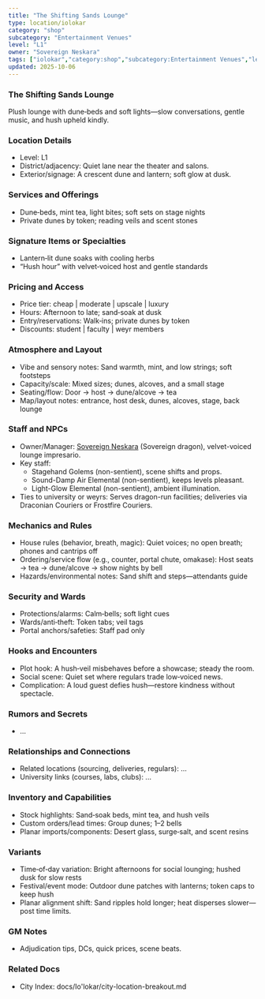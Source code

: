 ```yaml
---
title: "The Shifting Sands Lounge"
type: location/iolokar
category: "shop"
subcategory: "Entertainment Venues"
level: "L1"
owner: "Sovereign Neskara"
tags: ["iolokar","category:shop","subcategory:Entertainment Venues","level:L1"]
updated: 2025-10-06
---
```

### The Shifting Sands Lounge

Plush lounge with dune‑beds and soft lights—slow conversations, gentle music, and hush upheld kindly.

### Location Details

- Level: L1
- District/adjacency: Quiet lane near the theater and salons.
- Exterior/signage: A crescent dune and lantern; soft glow at dusk.

### Services and Offerings

- Dune‑beds, mint tea, light bites; soft sets on stage nights
- Private dunes by token; reading veils and scent stones

### Signature Items or Specialties

- Lantern‑lit dune soaks with cooling herbs
- “Hush hour” with velvet‑voiced host and gentle standards

### Pricing and Access

- Price tier: cheap | moderate | upscale | luxury
- Hours: Afternoon to late; sand‑soak at dusk
- Entry/reservations: Walk‑ins; private dunes by token
- Discounts: student | faculty | weyr members

### Atmosphere and Layout

- Vibe and sensory notes: Sand warmth, mint, and low strings; soft footsteps
- Capacity/scale: Mixed sizes; dunes, alcoves, and a small stage
- Seating/flow: Door → host → dune/alcove → tea
- Map/layout notes: entrance, host desk, dunes, alcoves, stage, back lounge

### Staff and NPCs

- Owner/Manager: [Sovereign Neskara](../People/sovereign-neskara.md) (Sovereign dragon), velvet-voiced lounge impresario.
- Key staff:
  - Stagehand Golems (non-sentient), scene shifts and props.
  - Sound-Damp Air Elemental (non-sentient), keeps levels pleasant.
  - Light-Glow Elemental (non-sentient), ambient illumination.
- Ties to university or weyrs: Serves dragon-run facilities; deliveries via Draconian Couriers or Frostfire Couriers.

### Mechanics and Rules

- House rules (behavior, breath, magic): Quiet voices; no open breath; phones and cantrips off
- Ordering/service flow (e.g., counter, portal chute, omakase): Host seats → tea → dune/alcove → show nights by bell
- Hazards/environmental notes: Sand shift and steps—attendants guide

### Security and Wards

- Protections/alarms: Calm‑bells; soft light cues
- Wards/anti‑theft: Token tabs; veil tags
- Portal anchors/safeties: Staff pad only

### Hooks and Encounters

- Plot hook: A hush‑veil misbehaves before a showcase; steady the room.
- Social scene: Quiet set where regulars trade low‑voiced news.
- Complication: A loud guest defies hush—restore kindness without spectacle.

### Rumors and Secrets

- ...

### Relationships and Connections

- Related locations (sourcing, deliveries, regulars): ...
- University links (courses, labs, clubs): ...

### Inventory and Capabilities

 - Stock highlights: Sand‑soak beds, mint tea, and hush veils
 - Custom orders/lead times: Group dunes; 1–2 bells
 - Planar imports/components: Desert glass, surge‑salt, and scent resins

### Variants

 - Time‑of‑day variation: Bright afternoons for social lounging; hushed dusk for slow rests
 - Festival/event mode: Outdoor dune patches with lanterns; token caps to keep hush
 - Planar alignment shift: Sand ripples hold longer; heat disperses slower—post time limits.

### GM Notes

- Adjudication tips, DCs, quick prices, scene beats.

### Related Docs

- City Index: docs/Io'lokar/city-location-breakout.md
